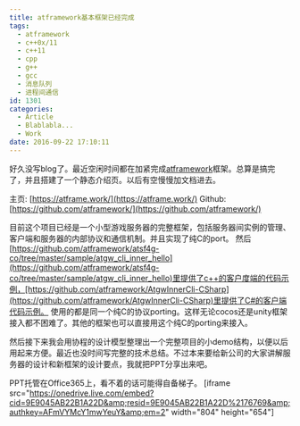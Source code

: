 ```yaml
---
title: atframework基本框架已经完成
tags:
  - atframework
  - c++0x/11
  - c++11
  - cpp
  - g++
  - gcc
  - 消息队列
  - 进程间通信
id: 1301
categories:
  - Article
  - Blablabla...
  - Work
date: 2016-09-22 17:10:11
---
```


好久没写blog了。最近空闲时间都在加紧完成[atframework](https://atframe.work)框架。总算是搞完了，并且搭建了一个静态介绍页。以后有空慢慢加文档进去。

主页: [https://atframe.work/](https://atframe.work/)
Github: [https://github.com/atframework/](https://github.com/atframework/)

目前这个项目已经是一个小型游戏服务器的完整框架，包括服务器间实例的管理、客户端和服务器的内部协议和通信机制。并且实现了纯C的port。
然后[https://github.com/atframework/atsf4g-co/tree/master/sample/atgw_cli_inner_hello](https://github.com/atframework/atsf4g-co/tree/master/sample/atgw_cli_inner_hello)里提供了c++的客户度端的代码示例，[https://github.com/atframework/AtgwInnerCli-CSharp](https://github.com/atframework/AtgwInnerCli-CSharp)里提供了C#的客户端代码示例。
使用的都是同一个纯C的协议porting。这样无论cocos还是unity框架接入都不困难了。其他的框架也可以直接用这个纯C的porting来接入。

然后接下来我会用协程的设计模型整理出一个完整项目的小demo结构，以便以后用起来方便。最近也没时间写完整的技术总结。不过本来要给新公司的大家讲解服务器的设计和新框架的设计要点，我就把PPT分享出来吧。

PPT托管在Office365上，看不着的话可能得自备梯子。
[iframe src="https://onedrive.live.com/embed?cid=9E9045AB22B1A22D&amp;resid=9E9045AB22B1A22D%2176769&amp;authkey=AFmVYMcY1mwYeuY&amp;em=2" width="804" height="654"]
